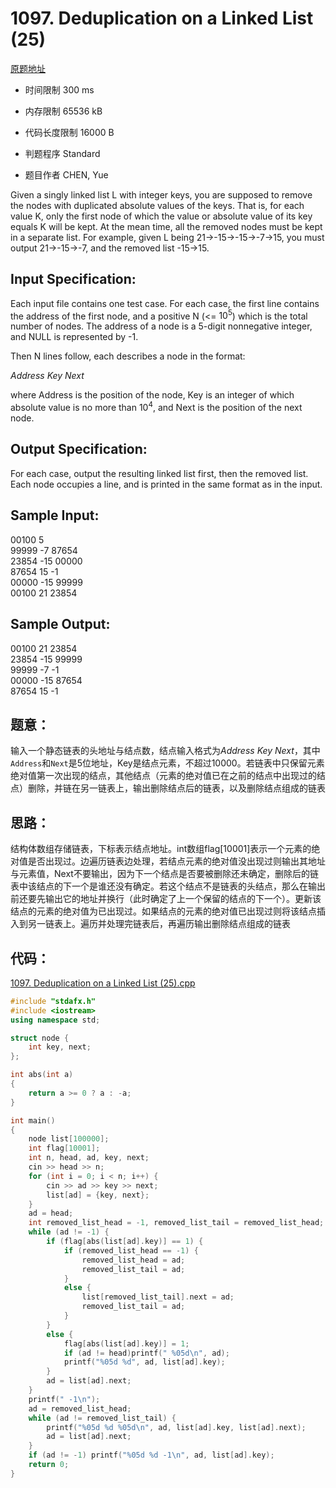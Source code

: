 # 1097. Deduplication on a Linked List (25)

[原题地址](https://www.patest.cn/contests/pat-a-practise/1097)

* 时间限制   300 ms



* 内存限制   65536 kB



* 代码长度限制   16000 B



* 判题程序   Standard 

* 题目作者   CHEN, Yue



Given a singly linked list L with integer keys, you are supposed to remove the nodes with duplicated absolute values of the keys. That is, for each value K, only the first node of which the value or absolute value of its key equals K will be kept. At the mean time, all the removed nodes must be kept in a separate list. For example, given L being 21→-15→-15→-7→15, you must output 21→-15→-7, and the removed list -15→15.

## Input Specification: 

Each input file contains one test case. For each case, the first line contains the address of the first node, and a positive N (<= $10^5$) which is the total number of nodes. The address of a node is a 5-digit nonnegative integer, and NULL is represented by -1.

Then N lines follow, each describes a node in the format:

*Address Key Next*

where Address is the position of the node, Key is an integer of which absolute value is no more than $10^4$, and Next is the position of the next node.

## Output Specification: 

For each case, output the resulting linked list first, then the removed list. Each node occupies a line, and is printed in the same format as in the input. 
## Sample Input:
00100 5  
99999 -7 87654  
23854 -15 00000  
87654 15 -1  
00000 -15 99999  
00100 21 23854  

## Sample Output:
00100 21 23854  
23854 -15 99999  
99999 -7 -1  
00000 -15 87654  
87654 15 -1  

## 题意：

输入一个静态链表的头地址与结点数，结点输入格式为*Address Key Next*，其中`Address`和`Next`是5位地址，Key是结点元素，不超过10000。若链表中只保留元素绝对值第一次出现的结点，其他结点（元素的绝对值已在之前的结点中出现过的结点）删除，并链在另一链表上，输出删除结点后的链表，以及删除结点组成的链表

## 思路：


结构体数组存储链表，下标表示结点地址。int数组flag[10001]表示一个元素的绝对值是否出现过。边遍历链表边处理，若结点元素的绝对值没出现过则输出其地址与元素值，Next不要输出，因为下一个结点是否要被删除还未确定，删除后的链表中该结点的下一个是谁还没有确定。若这个结点不是链表的头结点，那么在输出前还要先输出它的地址并换行（此时确定了上一个保留的结点的下一个）。更新该结点的元素的绝对值为已出现过。如果结点的元素的绝对值已出现过则将该结点插入到另一链表上。遍历并处理完链表后，再遍历输出删除结点组成的链表

## 代码：

[1097. Deduplication on a Linked List (25).cpp ](https://github.com/jerrykcode/PAT-Advanced-Level-Practise/blob/master/PAT%20Advanced%20Level%20Practice/1097.%20Deduplication%20on%20a%20Linked%20List%20(25)/1097.%20Deduplication%20on%20a%20Linked%20List%20(25)_2.cpp)


```cpp
#include "stdafx.h"
#include <iostream>
using namespace std;

struct node {
	int key, next;
};

int abs(int a)
{
	return a >= 0 ? a : -a;
}

int main()
{
	node list[100000];
	int flag[10001];
	int n, head, ad, key, next;
	cin >> head >> n;
	for (int i = 0; i < n; i++) {
		cin >> ad >> key >> next;
		list[ad] = {key, next};
	}
	ad = head;
	int removed_list_head = -1, removed_list_tail = removed_list_head;
	while (ad != -1) {
		if (flag[abs(list[ad].key)] == 1) {
			if (removed_list_head == -1) {
				removed_list_head = ad;
				removed_list_tail = ad;
			}
			else {
				list[removed_list_tail].next = ad;
				removed_list_tail = ad;
			}
		}
		else {
			flag[abs(list[ad].key)] = 1;
			if (ad != head)printf(" %05d\n", ad);
			printf("%05d %d", ad, list[ad].key);
		}
		ad = list[ad].next;
	}
	printf(" -1\n");
	ad = removed_list_head;
	while (ad != removed_list_tail) {
		printf("%05d %d %05d\n", ad, list[ad].key, list[ad].next);
		ad = list[ad].next;
	}
	if (ad != -1) printf("%05d %d -1\n", ad, list[ad].key);
    return 0;
}
```
